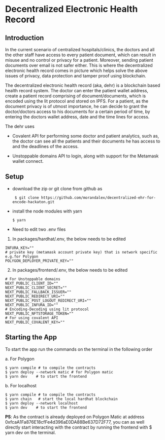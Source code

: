 # Decentralized Electronic Health Record

## Introduction

In the current scenario of centralized hospitals/clinics, the doctors and all the other staff have access to every patient document, which can result in misuse and no control or privacy for a patient. Moreover, sending patient documents over email is not safer either. This is where the decentralized electronic health record comes in picture which helps solve the above issues of privacy, data protection and tamper proof using blockchain.

The decentralized electronic health record (aka, dehr) is a blockchain based health record system. The doctor can enter the patient wallet address, create a patient record comprising of document/documents, which is encoded using the lit protocol and stored on IPFS. For a patient, as the document privacy is of utmost importance, he can decide to grant the doctor/doctors access to his documents for a certain period of time, by entering the doctors wallet address, date and the time lines for access.

The dehr uses

- Covalent API for performing some doctor and patient analytics, such as, the doctor can see all the patients and their documents he has access to and the deadlines of the access.

- Unstoppable domains API to login, along with support for the Metamask wallet connect.

## Setup

- download the zip or git clone from github as

  ```
   $ git clone https://github.com/morandalex/decentralized-ehr-for-encode-hackaton.git
  ```

- install the node modules with yarn

  ```
  $ yarn
  ```

- Need to edit two .env files

1. In packages/hardhat/.env, the below needs to be edited

```
INFURA_KEY=""
# private key (metamask account private key) that is network specific e.g.for Polygon
POLYGON_DEPLOYER_PRIVATE_KEY=""
```

2. In packages/frontend/.env, the below needs to be edited

```
# For Unstoppable domains
NEXT_PUBLIC_CLIENT_ID=""
NEXT_PUBLIC_CLIENT_SECRET=""
NEXT_PUBLIC_FALLBACK_ISSUER=""
NEXT_PUBLIC_REDIRECT_URI=""
NEXT_PUBLIC_POST_LOGOUT_REDIRECT_URI=""
NEXT_PUBLIC_INFURA_ID=""
# Encoding-Decoding using lit protocol
NEXT_PUBLIC_NFTSTORAGE_TOKEN=""
# For using covalent API
NEXT_PUBLIC_COVALENT_KEY=""
```

## Starting the App

To start the app run the commands on the terminal in the following order

a. For Polygon

```
$ yarn compile # to compile the contracts
$ yarn deploy --network matic # for Polygon matic
$ yarn dev    # to start the frontend
```

b. For localhost

```
$ yarn compile # to compile the contracts
$ yarn chain   # start the local hardhat blockchain
$ yarn deploy --network localhost
$ yarn dev    # to start the frontend
```

**PS**: As the contract is already deployed on Polygon Matic at address 0xfcaA1Fa876E18cfFe4d396aE0DA88Be637D72F77, you can as well directly start interacting with the contract by running the frontend with $ yarn dev on the terminal.